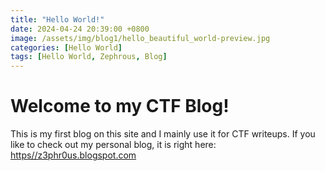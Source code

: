 ```yaml
---
title: "Hello World!"
date: 2024-04-24 20:39:00 +0800
image: /assets/img/blog1/hello_beautiful_world-preview.jpg
categories: [Hello World]
tags: [Hello World, Zephrous, Blog]
---
```


# Welcome to my CTF Blog!

This is my first blog on this site and I mainly use it for CTF writeups. 
If you like to check out my personal blog, it is right here: <a href="https://z3phr0us.blogspot.com">https//z3phr0us.blogspot.com</a>